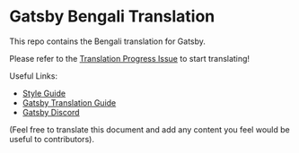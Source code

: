 
# Gatsby Bengali Translation

This repo contains the Bengali translation for Gatsby.

Please refer to the [Translation Progress Issue](https://github.com/gatsbyjs/gatsby-bn/issues/1) to start translating!

Useful Links:

* [Style Guide](/style-guide.md)
* [Gatsby Translation Guide](https://www.gatsbyjs.org/contributing/gatsby-docs-translation-guide/)
* [Gatsby Discord](https://gatsby.dev/discord)

(Feel free to translate this document and add any content you feel would be useful to contributors).
  